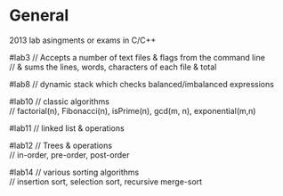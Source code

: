 # General

2013 lab asingments or exams in C/C++

#lab3
// Accepts a number of text files & flags from the command line </br>
// & sums the lines, words, characters of each file & total

#lab8
// dynamic stack which checks balanced/imbalanced expressions

#lab10
// classic algorithms </br>
// factorial(n), Fibonacci(n), isPrime(n), gcd(m, n), exponential(m,n)</br>

#lab11
// linked list & operations

#lab12
// Trees & operations </br>
// in-order, pre-order, post-order

#lab14
// various sorting algorithms</br>
// insertion sort, selection sort, recursive merge-sort
